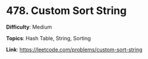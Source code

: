 # 478. Custom Sort String

**Difficulty**: Medium

**Topics**: Hash Table, String, Sorting

**Link**: https://leetcode.com/problems/custom-sort-string
